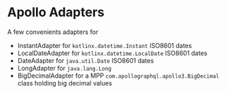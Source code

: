 # Apollo Adapters

A few convenients adapters for

* InstantAdapter for `kotlinx.datetime.Instant` ISO8601 dates
* LocalDateAdapter for `kotlinx.datetime.LocalDate` ISO8601 dates
* DateAdapter for `java.util.Date` ISO8601 dates
* LongAdapter for `java.lang.Long`
* BigDecimalAdapter for a MPP `com.apollographql.apollo3.BigDecimal` class holding big decimal values 